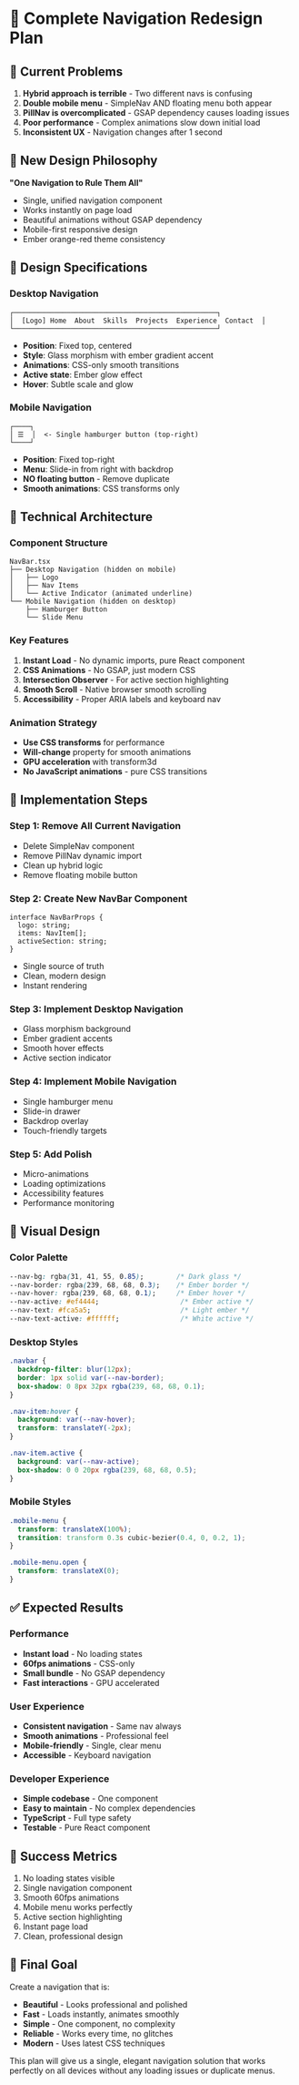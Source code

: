 # 🎯 Complete Navigation Redesign Plan

## 🚨 Current Problems
1. **Hybrid approach is terrible** - Two different navs is confusing
2. **Double mobile menu** - SimpleNav AND floating menu both appear
3. **PillNav is overcomplicated** - GSAP dependency causes loading issues
4. **Poor performance** - Complex animations slow down initial load
5. **Inconsistent UX** - Navigation changes after 1 second

## 🎨 New Design Philosophy
**"One Navigation to Rule Them All"**
- Single, unified navigation component
- Works instantly on page load
- Beautiful animations without GSAP dependency
- Mobile-first responsive design
- Ember orange-red theme consistency

## 📐 Design Specifications

### Desktop Navigation
```
┌──────────────────────────────────────────────────┐
│  [Logo] Home  About  Skills  Projects  Experience  Contact  │
└──────────────────────────────────────────────────┘
```
- **Position**: Fixed top, centered
- **Style**: Glass morphism with ember gradient accent
- **Animations**: CSS-only smooth transitions
- **Active state**: Ember glow effect
- **Hover**: Subtle scale and glow

### Mobile Navigation
```
┌────┐
│ ☰  │  <- Single hamburger button (top-right)
└────┘
```
- **Position**: Fixed top-right
- **Menu**: Slide-in from right with backdrop
- **NO floating button** - Remove duplicate
- **Smooth animations**: CSS transforms only

## 🔧 Technical Architecture

### Component Structure
```
NavBar.tsx
├── Desktop Navigation (hidden on mobile)
│   ├── Logo
│   ├── Nav Items
│   └── Active Indicator (animated underline)
└── Mobile Navigation (hidden on desktop)
    ├── Hamburger Button
    └── Slide Menu
```

### Key Features
1. **Instant Load** - No dynamic imports, pure React component
2. **CSS Animations** - No GSAP, just modern CSS
3. **Intersection Observer** - For active section highlighting
4. **Smooth Scroll** - Native browser smooth scrolling
5. **Accessibility** - Proper ARIA labels and keyboard nav

### Animation Strategy
- **Use CSS transforms** for performance
- **Will-change** property for smooth animations
- **GPU acceleration** with transform3d
- **No JavaScript animations** - pure CSS transitions

## 📝 Implementation Steps

### Step 1: Remove All Current Navigation
- Delete SimpleNav component
- Remove PillNav dynamic import
- Clean up hybrid logic
- Remove floating mobile button

### Step 2: Create New NavBar Component
```tsx
interface NavBarProps {
  logo: string;
  items: NavItem[];
  activeSection: string;
}
```
- Single source of truth
- Clean, modern design
- Instant rendering

### Step 3: Implement Desktop Navigation
- Glass morphism background
- Ember gradient accents
- Smooth hover effects
- Active section indicator

### Step 4: Implement Mobile Navigation
- Single hamburger menu
- Slide-in drawer
- Backdrop overlay
- Touch-friendly targets

### Step 5: Add Polish
- Micro-animations
- Loading optimizations
- Accessibility features
- Performance monitoring

## 🎨 Visual Design

### Color Palette
```css
--nav-bg: rgba(31, 41, 55, 0.85);        /* Dark glass */
--nav-border: rgba(239, 68, 68, 0.3);    /* Ember border */
--nav-hover: rgba(239, 68, 68, 0.1);     /* Ember hover */
--nav-active: #ef4444;                    /* Ember active */
--nav-text: #fca5a5;                      /* Light ember */
--nav-text-active: #ffffff;               /* White active */
```

### Desktop Styles
```css
.navbar {
  backdrop-filter: blur(12px);
  border: 1px solid var(--nav-border);
  box-shadow: 0 8px 32px rgba(239, 68, 68, 0.1);
}

.nav-item:hover {
  background: var(--nav-hover);
  transform: translateY(-2px);
}

.nav-item.active {
  background: var(--nav-active);
  box-shadow: 0 0 20px rgba(239, 68, 68, 0.5);
}
```

### Mobile Styles
```css
.mobile-menu {
  transform: translateX(100%);
  transition: transform 0.3s cubic-bezier(0.4, 0, 0.2, 1);
}

.mobile-menu.open {
  transform: translateX(0);
}
```

## ✅ Expected Results

### Performance
- **Instant load** - No loading states
- **60fps animations** - CSS-only
- **Small bundle** - No GSAP dependency
- **Fast interactions** - GPU accelerated

### User Experience
- **Consistent navigation** - Same nav always
- **Smooth animations** - Professional feel
- **Mobile-friendly** - Single, clear menu
- **Accessible** - Keyboard navigation

### Developer Experience
- **Simple codebase** - One component
- **Easy to maintain** - No complex dependencies
- **TypeScript** - Full type safety
- **Testable** - Pure React component

## 🚀 Success Metrics
1. No loading states visible
2. Single navigation component
3. Smooth 60fps animations
4. Mobile menu works perfectly
5. Active section highlighting
6. Instant page load
7. Clean, professional design

## 🎯 Final Goal
Create a navigation that is:
- **Beautiful** - Looks professional and polished
- **Fast** - Loads instantly, animates smoothly
- **Simple** - One component, no complexity
- **Reliable** - Works every time, no glitches
- **Modern** - Uses latest CSS techniques

This plan will give us a single, elegant navigation solution that works perfectly on all devices without any loading issues or duplicate menus.